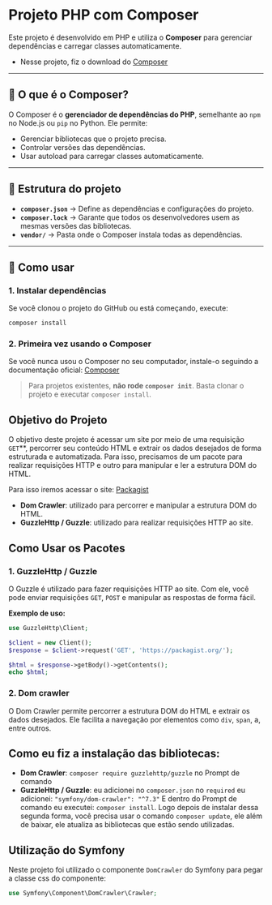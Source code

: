 # Projeto PHP com Composer

Este projeto é desenvolvido em PHP e utiliza o **Composer** para gerenciar dependências e carregar classes automaticamente.

- Nesse projeto, fiz o download do [Composer](https://getcomposer.org/)

---

## 🔹 O que é o Composer?

O Composer é o **gerenciador de dependências do PHP**, semelhante ao `npm` no Node.js ou `pip` no Python. Ele permite:

- Gerenciar bibliotecas que o projeto precisa.
- Controlar versões das dependências.
- Usar autoload para carregar classes automaticamente.

---

## 🔹 Estrutura do projeto

- **`composer.json`** → Define as dependências e configurações do projeto.  
- **`composer.lock`** → Garante que todos os desenvolvedores usem as mesmas versões das bibliotecas.  
- **`vendor/`** → Pasta onde o Composer instala todas as dependências.  

---

## 🔹 Como usar

### 1. Instalar dependências
Se você clonou o projeto do GitHub ou está começando, execute:

```bash
composer install
```

### 2. Primeira vez usando o Composer
Se você nunca usou o Composer no seu computador, instale-o seguindo a documentação oficial: [Composer](https://getcomposer.org/download/)

> Para projetos existentes, **não rode `composer init`**. Basta clonar o projeto e executar `composer install`.

## Objetivo do Projeto
O objetivo deste projeto é acessar um site por meio de uma requisição `GET`**, percorrer seu conteúdo HTML e extrair os dados desejados de forma estruturada e automatizada.
Para isso, precisamos de um pacote para realizar requisições HTTP e outro para manipular e ler a estrutura DOM do HTML.

Para isso iremos acessar o site: [Packagist](https://packagist.org/)
- **Dom Crawler**: utilizado para percorrer e manipular a estrutura DOM do HTML.  
- **GuzzleHttp / Guzzle**: utilizado para realizar requisições HTTP ao site.


## Como Usar os Pacotes

### 1. GuzzleHttp / Guzzle
O Guzzle é utilizado para fazer requisições HTTP ao site. Com ele, você pode enviar requisições `GET`, `POST` e manipular as respostas de forma fácil.

**Exemplo de uso:**
```php
use GuzzleHttp\Client;

$client = new Client();
$response = $client->request('GET', 'https://packagist.org/');

$html = $response->getBody()->getContents();
echo $html;
```

### 2. Dom crawler
O Dom Crawler permite percorrer a estrutura DOM do HTML e extrair os dados desejados. Ele facilita a navegação por elementos como `div`, `span`, a, entre outros.


## Como eu fiz a instalação das bibliotecas:
- **Dom Crawler**: `composer require guzzlehttp/guzzle` no Prompt de comando
- **GuzzleHttp / Guzzle**: eu adicionei no `composer.json` no `required` eu adicionei: `"symfony/dom-crawler": "^7.3"` E dentro do Prompt de comando eu executei: `composer install`.
Logo depois de instalar dessa segunda forma, você precisa usar o comando `composer update`, ele além de baixar, ele atualiza as bibliotecas que estão sendo utilizadas.

## Utilização do Symfony

Neste projeto foi utilizado o componente `DomCrawler` do Symfony para pegar a classe css do componente:

```php
use Symfony\Component\DomCrawler\Crawler;
```

